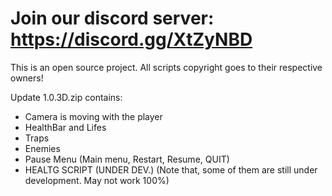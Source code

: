 # Join our discord server: https://discord.gg/XtZyNBD
This is an open source project. All scripts copyright goes to their respective owners!

Update 1.0.3D.zip  contains:
- Camera is moving with the player
- HealthBar and Lifes
- Traps
- Enemies 
- Pause Menu (Main menu, Restart, Resume, QUIT)
- HEALTG SCRIPT (UNDER DEV.)
(Note that, some of them are still under development. May not work 100%)
